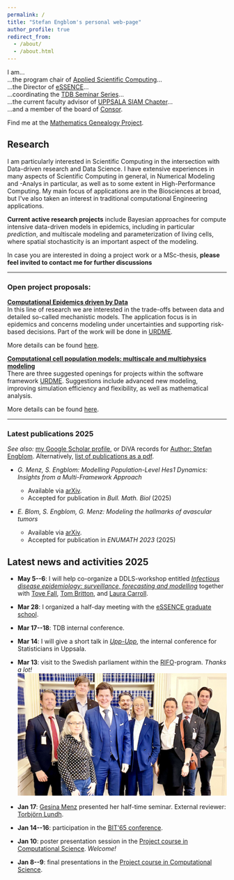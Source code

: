 ```yaml
---
permalink: /
title: "Stefan Engblom's personal web-page"
author_profile: true
redirect_from: 
  - /about/
  - /about.html
---
```


I am...  
...the program chair of [Applied Scientific Computing](https://www.uu.se/en/department/information-technology/research/computational-science)...  
...the Director of [eSSENCE](https://essenceofescience.se/)...  
...coordinating the [TDB Seminar Series](https://uppsala.instructure.com/courses/89337)...  
...the current faculty advisor of [UPPSALA SIAM Chapter](https://www.uu.se/institution/informationsteknologi/forskning/berakningsvetenskap/siam-chapter)...  
...and a member of the board of [Consor](https://www.consorconsulting.se/).  

Find me at the [Mathematics Genealogy Project](http://genealogy.math.ndsu.nodak.edu/id.php?id=130384).

## Research

I am particularly interested in Scientific Computing in the intersection with Data-driven research and Data Science. I have extensive experiences in many aspects of Scientific Computing in general, in Numerical Modeling and -Analys in particular, as well as to some extent in High-Performance Computing. My main focus of applications are in the Biosciences at broad, but I've also taken an interest in traditional computational Engineering applications.  
  
**Current active research projects** include Bayesian approaches for compute intensive data-driven models in epidemics, including in particular _prediction_, and multiscale modeling and parameterization of living cells, where spatial stochasticity is an important aspect of the modeling.  
  
In case you are interested in doing a project work or a MSc-thesis, **please feel invited to contact me for further discussions**

---

### Open project proposals:

<!--
**[Postdoc in Computational Epidemiology](https://www.uu.se/en/about-uu/join-us/jobs-and-vacancies/job-details?query=777444)**

Postdoc position in Computational Science, specifically in Bayesian Epidemiology. The proposed project consists of two parts: i) developing Neural Network techniques to use in the construction of priors, and ii) developing diagnostic techniques suitable to simulation-based inference.

See the [short project description](../files/docs/NNB_Epidemics.pdf) and the formal ad can be found [here](https://www.uu.se/en/about-uu/join-us/jobs-and-vacancies/job-details?query=777444). 

Please apply using the online application system linked above. **Application deadline 28th of February 2025.** -->

**[Computational Epidemics driven by Data](../files/docs/BayesianEpidemics.pdf)**  
In this line of research we are interested in the trade-offs between data and detailed so-called mechanistic models. The application focus is in epidemics and concerns modeling under uncertainties and supporting risk-based decisions. Part of the work will be done in [URDME](http://urdme.github.io/urdme).  

More details can be found [here](../files/docs/BayesianEpidemics.pdf).
  
**[Computational cell population models: multiscale and multiphysics modeling](../files/docs/URDME_CELLs.pdf)**  
There are three suggested openings for projects within the software framework [URDME](http://urdme.github.io/urdme). Suggestions include advanced new modeling,   improving simulation efficiency and flexibility, as well as mathematical analysis.  

More details can be found [here](../files/docs/URDME_CELLs.pdf).

---

### Latest publications 2025

_See also:_ <a href="{{site.author.googlescholar}}">my Google Scholar
profile</a>, or DiVA records for [Author: Stefan
Engblom](http://uu.diva-portal.org/dice/table?query=authorName:Stefan%20Engblom&start=0&rows=100&sort=year%20desc).
Alternatively, [list of publications as a
pdf](../files/publ_Engblom.pdf).

* _G. Menz, S. Engblom: Modelling Population-Level Hes1 Dynamics: Insights from a Multi-Framework Approach_
  * Available via [arXiv](http://arxiv.org/abs/2411.09721).
  * Accepted for publication in _Bull. Math. Biol_ (2025)

*   _E. Blom, S. Engblom, G. Menz: Modeling the hallmarks of avascular tumors_
    *   Available via [arXiv](https://arxiv.org/abs/2402.01305).
	* Accepted for publication in _ENUMATH 2023_ (2025)
  
## Latest news and activities 2025

* **May 5--6**: I will help co-organize a DDLS-workshop entitled [_Infectious disease epidemiology: surveillance, forecasting and modelling_](https://www.scilifelab.se/event/ddls-ebi-symposium/) together with [Tove Fall](https://www.uu.se/en/contact-and-organisation/staff?query=N9-1007), [Tom Britton](https://www.su.se/english/profiles/tbrit-1.182592), and [Laura Carroll](https://www.umu.se/en/staff/laura-carroll/).

* **Mar 28**: I organized a half-day meeting with the [eSSENCE graduate school](https://www.essenceofescience.se/w/es/en/education).

* **Mar 17--18**: TDB internal conference.

* **Mar 14**: I will give a short talk in [_Upp-Upp_](https://www.uu.se/en/department/mathematics/events/archive/2025-03-14-conference-in-statistics-upp-upp), the internal conference for Statisticians in Uppsala.

* **Mar 13**: visit to the Swedish parliament within the [RIFO](https://rifo.se/natverksprogrammet/)-program.  _Thanks a lot!_
![RIFO Participants 2025](/images/RIFO2025.png "Photo: Jesper Ahlin Marceta")

* **Jan 17**: [Gesina Menz](https://www.uu.se/kontakt-och-organisation/personal?query=N21-2101) presented her half-time seminar. External reviewer: [Torbjörn Lundh](https://www.gu.se/om-universitetet/hitta-person/torbjornlundh).

* **Jan 14--16**: participation in the [BIT'65 conference](https://www.uu.se/en/department/information-technology/research/computational-science/bit-conference).

* **Jan 10**: poster presentation session in the [Project course in Computational Science](https://uppsala.instructure.com/courses/101421/pages/project-groups-2). _Welcome!_

* **Jan 8--9**: final presentations in the [Project course in Computational Science](https://uppsala.instructure.com/courses/101421/pages/schedule-overview). 

<!-- 
This is the front page of a website that is powered by the [Academic Pages template](https://github.com/academicpages/academicpages.github.io) and hosted on GitHub pages. [GitHub pages](https://pages.github.com) is a free service in which websites are built and hosted from code and data stored in a GitHub repository, automatically updating when a new commit is made to the respository. This template was forked from the [Minimal Mistakes Jekyll Theme](https://mmistakes.github.io/minimal-mistakes/) created by Michael Rose, and then extended to support the kinds of content that academics have: publications, talks, teaching, a portfolio, blog posts, and a dynamically-generated CV. You can fork [this repository](https://github.com/academicpages/academicpages.github.io) right now, modify the configuration and markdown files, add your own PDFs and other content, and have your own site for free, with no ads! An older version of this template powers my own personal website at [stuartgeiger.com](http://stuartgeiger.com), which uses [this Github repository](https://github.com/staeiou/staeiou.github.io).

A data-driven personal website
======
Like many other Jekyll-based GitHub Pages templates, Academic Pages makes you separate the website's content from its form. The content & metadata of your website are in structured markdown files, while various other files constitute the theme, specifying how to transform that content & metadata into HTML pages. You keep these various markdown (.md), YAML (.yml), HTML, and CSS files in a public GitHub repository. Each time you commit and push an update to the repository, the [GitHub pages](https://pages.github.com/) service creates static HTML pages based on these files, which are hosted on GitHub's servers free of charge.

Many of the features of dynamic content management systems (like Wordpress) can be achieved in this fashion, using a fraction of the computational resources and with far less vulnerability to hacking and DDoSing. You can also modify the theme to your heart's content without touching the content of your site. If you get to a point where you've broken something in Jekyll/HTML/CSS beyond repair, your markdown files describing your talks, publications, etc. are safe. You can rollback the changes or even delete the repository and start over -- just be sure to save the markdown files! Finally, you can also write scripts that process the structured data on the site, such as [this one](https://github.com/academicpages/academicpages.github.io/blob/master/talkmap.ipynb) that analyzes metadata in pages about talks to display [a map of every location you've given a talk](https://academicpages.github.io/talkmap.html).

Getting started
======
1. Register a GitHub account if you don't have one and confirm your e-mail (required!)
1. Fork [this repository](https://github.com/academicpages/academicpages.github.io) by clicking the "fork" button in the top right. 
1. Go to the repository's settings (rightmost item in the tabs that start with "Code", should be below "Unwatch"). Rename the repository "[your GitHub username].github.io", which will also be your website's URL.
1. Set site-wide configuration and create content & metadata (see below -- also see [this set of diffs](http://archive.is/3TPas) showing what files were changed to set up [an example site](https://getorg-testacct.github.io) for a user with the username "getorg-testacct")
1. Upload any files (like PDFs, .zip files, etc.) to the files/ directory. They will appear at https://[your GitHub username].github.io/files/example.pdf.  
1. Check status by going to the repository settings, in the "GitHub pages" section

Site-wide configuration
------
The main configuration file for the site is in the base directory in [_config.yml](https://github.com/academicpages/academicpages.github.io/blob/master/_config.yml), which defines the content in the sidebars and other site-wide features. You will need to replace the default variables with ones about yourself and your site's github repository. The configuration file for the top menu is in [_data/navigation.yml](https://github.com/academicpages/academicpages.github.io/blob/master/_data/navigation.yml). For example, if you don't have a portfolio or blog posts, you can remove those items from that navigation.yml file to remove them from the header. 

Create content & metadata
------
For site content, there is one markdown file for each type of content, which are stored in directories like _publications, _talks, _posts, _teaching, or _pages. For example, each talk is a markdown file in the [_talks directory](https://github.com/academicpages/academicpages.github.io/tree/master/_talks). At the top of each markdown file is structured data in YAML about the talk, which the theme will parse to do lots of cool stuff. The same structured data about a talk is used to generate the list of talks on the [Talks page](https://academicpages.github.io/talks), each [individual page](https://academicpages.github.io/talks/2012-03-01-talk-1) for specific talks, the talks section for the [CV page](https://academicpages.github.io/cv), and the [map of places you've given a talk](https://academicpages.github.io/talkmap.html) (if you run this [python file](https://github.com/academicpages/academicpages.github.io/blob/master/talkmap.py) or [Jupyter notebook](https://github.com/academicpages/academicpages.github.io/blob/master/talkmap.ipynb), which creates the HTML for the map based on the contents of the _talks directory).

**Markdown generator**

I have also created [a set of Jupyter notebooks](https://github.com/academicpages/academicpages.github.io/tree/master/markdown_generator
) that converts a CSV containing structured data about talks or presentations into individual markdown files that will be properly formatted for the Academic Pages template. The sample CSVs in that directory are the ones I used to create my own personal website at stuartgeiger.com. My usual workflow is that I keep a spreadsheet of my publications and talks, then run the code in these notebooks to generate the markdown files, then commit and push them to the GitHub repository.

How to edit your site's GitHub repository
------
Many people use a git client to create files on their local computer and then push them to GitHub's servers. If you are not familiar with git, you can directly edit these configuration and markdown files directly in the github.com interface. Navigate to a file (like [this one](https://github.com/academicpages/academicpages.github.io/blob/master/_talks/2012-03-01-talk-1.md) and click the pencil icon in the top right of the content preview (to the right of the "Raw | Blame | History" buttons). You can delete a file by clicking the trashcan icon to the right of the pencil icon. You can also create new files or upload files by navigating to a directory and clicking the "Create new file" or "Upload files" buttons. 

Example: editing a markdown file for a talk
![Editing a markdown file for a talk](/images/editing-talk.png)

For more info
------
More info about configuring Academic Pages can be found in [the guide](https://academicpages.github.io/markdown/). The [guides for the Minimal Mistakes theme](https://mmistakes.github.io/minimal-mistakes/docs/configuration/) (which this theme was forked from) might also be helpful.
-->
